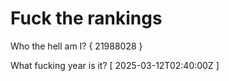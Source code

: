 # Fuck the rankings

Who the hell am I?
{ 21988028 }

What fucking year is it?
[ 2025-03-12T02:40:00Z ]
